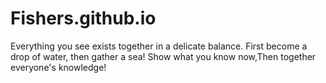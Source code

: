 # Fishers.github.io
Everything you see exists together in a delicate balance.
First become a drop of water, then gather a sea!
Show what you know now,Then together everyone's knowledge!
